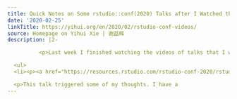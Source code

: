 ```yaml
---
title: Quick Notes on Some rstudio::conf(2020) Talks after I Watched the Videos
date: '2020-02-25'
linkTitle: https://yihui.org/en/2020/02/rstudio-conf-videos/
source: Homepage on Yihui Xie | 谢益辉
description: |2-

          <p>Last week I finished watching the videos of talks that I was interested in but missed at rstudio::conf(2020). Now I&rsquo;m writing down some quick notes and random thoughts. The list of talks below has no particular order.</p>

  <ul>
  <li><p><a href="https://resources.rstudio.com/rstudio-conf-2020/rstudio-open-source-software-for-data-science-j-j-allaire"><strong>Open Source Software for Data Science - J.J. Allaire</strong></a></p>

  <p>This talk triggered some of my thoughts. I have a
---
```

